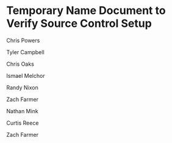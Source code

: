 # Temporary Name Document to Verify Source Control Setup

Chris Powers

Tyler Campbell

Chris Oaks

Ismael Melchor


Randy Nixon



Zach Farmer

Nathan Mink

Curtis Reece

Zach Farmer

